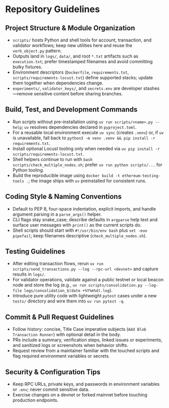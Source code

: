 # Repository Guidelines

## Project Structure & Module Organization
- `scripts/` hosts Python and shell tools for account, transaction, and validator workflows; keep new utilities here and reuse the `verb_object.py` pattern.
- Outputs land in `logs/`, `data/`, and root `*.txt` artifacts such as `execution.txt`; prefer timestamped filenames and avoid committing bulky fixtures.
- Environment descriptors (`Dockerfile`, `requirements.txt`, `scripts/requirements-locust.txt`) define supported stacks; update them together when dependencies change.
- `experiments/`, `validator_keys/`, and `secrets.env` are developer stashes—remove sensitive content before sharing branches.

## Build, Test, and Development Commands
- Run scripts without pre-installation using `uv run scripts/<name>.py --help`; `uv` resolves dependencies declared in `pyproject.toml`.
- For a reusable local environment execute `uv sync` (creates `.venv`) or, if `uv` is unavailable, fall back to `python3 -m venv .venv && pip install -r requirements.txt`.
- Install optional Locust tooling only when needed via `uv pip install -r scripts/requirements-locust.txt`.
- Shell helpers continue to run with `bash scripts/check_multiple_nodes.sh`; prefer `uv run python scripts/...` for Python tooling.
- Build the reproducible image using `docker build -t ethereum-testing-tools .`; the image ships with `uv` preinstalled for consistent runs.

## Coding Style & Naming Conventions
- Default to PEP 8, four-space indentation, explicit imports, and handle argument parsing in a `parse_args()` helper.
- CLI flags stay snake_case; describe defaults in `argparse` help text and surface user messages with `print()` as the current scripts do.
- Shell scripts should start with `#!/usr/bin/env bash` plus `set -euo pipefail`; keep filenames descriptive (`check_multiple_nodes.sh`).

## Testing Guidelines
- After editing transaction flows, rerun `uv run scripts/send_transactions.py --log --rpc-url <devnet>` and capture results in `logs/`.
- For validator operations, validate against a public testnet or local beacon node and store the log (e.g., `uv run scripts/consolidation.py --log-file logs/consolidation_$(date +%Y%m%d).log`).
- Introduce pure utility code with lightweight `pytest` cases under a new `tests/` directory and wire them into `uv run pytest -q`.

## Commit & Pull Request Guidelines
- Follow history: concise, Title Case imperative subjects (`Add Blob Transaction Runner`) with optional detail in the body.
- PRs include a summary, verification steps, linked issues or experiments, and sanitized logs or screenshots when behavior shifts.
- Request review from a maintainer familiar with the touched scripts and flag required environment variables or secrets.

## Security & Configuration Tips
- Keep RPC URLs, private keys, and passwords in environment variables or `.env`; never commit sensitive data.
- Exercise changes on a devnet or forked mainnet before touching production endpoints.
